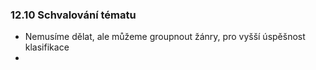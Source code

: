 ### 12.10 Schvalování tématu
- Nemusíme dělat, ale můžeme groupnout žánry, pro vyšší úspěšnost klasifikace
- 